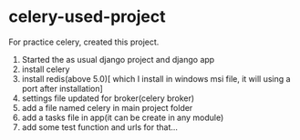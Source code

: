 # celery-used-project
For practice celery, created this project.

1. Started the as usual django project and django app
2. install celery
3. install redis(above 5.0)[ which I install in windows msi file, it will using a port after installation]
4. settings file updated for broker(celery broker)
5. add a file named celery in main project folder
6. add a tasks file in app(it can be create in any module)
7. add some test function and urls for that...
